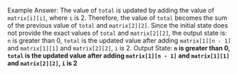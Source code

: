 Example Answer: 
The value of `total` is updated by adding the value of `matrix[i][i]`, where `i` is 2. Therefore, the value of `total` becomes the sum of the previous value of `total` and `matrix[2][2]`. Since the initial state does not provide the exact values of `total` and `matrix[2][2]`, the output state is: `n` is greater than 0, `total` is the updated value after adding `matrix[1][n - 1]` and `matrix[1][1]` and `matrix[2][2]`, `i` is 2.
Output State: **`n` is greater than 0, `total` is the updated value after adding `matrix[1][n - 1]` and `matrix[1][1]` and `matrix[2][2]`, `i` is 2**